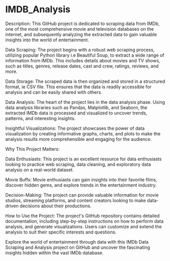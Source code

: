 # IMDB_Analysis
Description: This GitHub project is dedicated to scraping data from IMDb, one of the most comprehensive movie and television databases on the internet,
and subsequently analyzing the extracted data to gain valuable insights into the world of entertainment.

Data Scraping: The project begins with a robust web scraping process, utilizing popular Python library i.e Beautiful Soup, to extract a wide range of information from IMDb. 
This includes details about movies and TV shows, such as titles, genres, release dates, cast and crew, ratings, reviews, and more.

Data Storage: The scraped data is then organized and stored in a structured format, ie CSV file. 
This ensures that the data is readily accessible for analysis and can be easily shared with others.

Data Analysis: The heart of the project lies in the data analysis phase. Using data analysis libraries such as Pandas, Matplotlib, and Seaborn, the extracted IMDb data is processed and visualized to uncover trends, patterns, and interesting insights. 

Insightful Visualizations: The project showcases the power of data visualization by creating informative graphs, charts, and plots to make the analysis results more comprehensible and engaging for the audience.


Why This Project Matters:

Data Enthusiasts: This project is an excellent resource for data enthusiasts looking to practice web scraping, data cleaning, and exploratory data analysis on a real-world dataset.

Movie Buffs: Movie enthusiasts can gain insights into their favorite films, discover hidden gems, and explore trends in the entertainment industry.

Decision-Making: The project can provide valuable information for movie studios, streaming platforms, and content creators looking to make data-driven decisions about their productions.

How to Use the Project:
The project's GitHub repository contains detailed documentation, including step-by-step instructions on how to perform data analysis, and generate visualizations. Users can customize and extend the analysis to suit their specific interests and questions.

Explore the world of entertainment through data with this IMDb Data Scraping and Analysis project on GitHub and uncover the fascinating insights hidden within the vast IMDb database.




